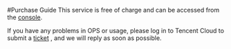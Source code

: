 [//]: # (chinagitpath:XXXXX)

#Purchase Guide
This service is free of charge and can be accessed from the [console](https://console.cloud.tencent.com/iotcloud).

If you have any problems in OPS or usage, please log in to Tencent Cloud to submit a [ticket](https://intl.cloud.tencent.com/support) , and we will reply as soon as possible.